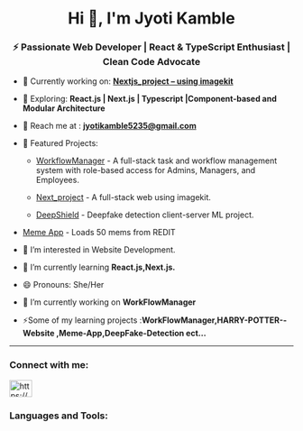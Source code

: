 <h1 align="center">Hi 👋, I'm Jyoti Kamble </h1>

<h3 align="center">⚡ Passionate Web Developer | React & TypeScript Enthusiast | Clean Code Advocate</h3>


- 🔭 Currently working on: **[Nextjs_project – using imagekit](https://github.com/Jyotikamble-creator/Nextjs_Project)**  

- 🌱 Exploring: **React.js | Next.js | Typescript |Component-based and  Modular Architecture**

<!-- - 💡 Constantly sharpening my skills through my [Android Practice Hub](https://github.com/Codexyze/practice_Set_Code) — a personal playground of concepts, mini-projects, and experiments.   -->

- 💌 Reach me at : **jyotikamble5235@gmail.com**

- 🧠 Featured Projects:
  - [WorkflowManager](https://github.com/Jyotikamble-creator/WorkFlowManager) - A full-stack task and workflow management system with role-based access for Admins, Managers, and Employees.

  - [Next_project](https://github.com/Jyotikamble-creator/Nextjs_Project) - A full-stack web using imagekit.

  - [DeepShield](https://github.com/Jyotikamble-creator/DeepFake-Detection) - Deepfake detection client-server ML project.

 - [Meme App](https://github.com/Jyotikamble-creator/Meme-App) - Loads 50 mems from REDIT 














- 👀 I’m interested in Website Development.

- 🌱 I’m currently learning **React.js,Next.js.**

- 😄 Pronouns: She/Her

- 🔭 I’m currently working on **WorkFlowManager**


- ⚡Some of my learning projects :**WorkFlowManager,HARRY-POTTER--Website ,Meme-App,DeepFake-Detection ect...** 

---

<h3 align="left">Connect with me:</h3>

<p align="left">

  <a href="https://www.linkedin.com/in/jyoti-kamble-564870366/" target="blank"><img align="center" src="https://raw.githubusercontent.com/rahuldkjain/github-profile-readme-generator/master/src/images/icons/Social/linked-in-alt.svg" alt="https://www.linkedin.com/in/jyoti-kamble-564870366/" height="30" width="40" /></a>

<!-- <a href="https://instagram.com/ak__shay_s" target="blank"><img align="center" src="https://raw.githubusercontent.com/rahuldkjain/github-profile-readme-generator/master/src/images/icons/Social/instagram.svg" alt="ak__shay_s" height="30" width="40" /></a>
</p> -->


<h3 align="left">Languages and Tools:</h3>

<p align="left">

  

</p>

     